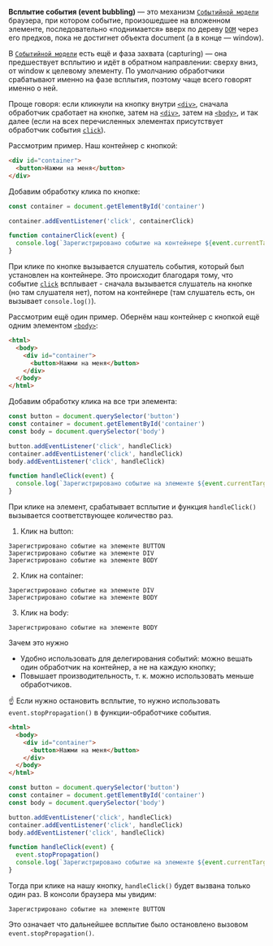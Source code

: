 **Всплытие события (event bubbling)** — это механизм [`Событийной модели`](/js/events/) браузера, при котором событие, произошедшее на вложенном элементе, последовательно «поднимается» вверх по дереву [`DOM`](/js/dom/) через его предков, пока не достигнет объекта document (а в конце — window).

В [`Событийной модели`](/js/events/) есть ещё и фаза захвата (capturing) — она предшествует всплытию и идёт в обратном направлении: сверху вниз, от window к целевому элементу. По умолчанию обработчики срабатывают именно на фазе всплытия, поэтому чаще всего говорят именно о ней.

Проще говоря: если кликнули на кнопку внутри [`<div>`](/html/div/), сначала обработчик сработает на кнопке, затем на [`<div>`](/html/div/), затем на [`<body>`](/html/body/), и так далее (если на всех перечисленных элементах присутствует обработчик события [`click`](/js/element-click/)).

Рассмотрим пример. Наш контейнер с кнопкой:

```html
<div id="container">
  <button>Нажми на меня</button>
</div>
```

Добавим обработку клика по кнопке:

```js
const container = document.getElementById('container')

container.addEventListener('click', containerClick)

function containerClick(event) {
  console.log(`Зарегистрировано событие на контейнере ${event.currentTarget.tagName}`)
}
```

При клике по кнопке вызывается слушатель события, который был установлен на контейнере. Это происходит благодаря тому, что событие [`click`](/js/element-click/) всплывает - сначала вызывается слушатель на кнопке (но там слушателя нет), потом на контейнере (там слушатель есть, он вызывает `console.log()`).

Рассмотрим ещё один пример. Обернём наш контейнер с кнопкой ещё одним элементом [`<body>`](/html/body/):

```html
<html>
  <body>
    <div id="container">
      <button>Нажми на меня</button>
    </div>
  </body>
</html>
```

Добавим обработку клика на все три элемента:

```js
const button = document.querySelector('button')
const container = document.getElementById('container')
const body = document.querySelector('body')

button.addEventListener('click', handleClick)
container.addEventListener('click', handleClick)
body.addEventListener('click', handleClick)

function handleClick(event) {
  console.log(`Зарегистрировано событие на элементе ${event.currentTarget.tagName}`)
}
```

При клике на элемент, срабатывает всплытие и функция `handleClick()` вызывается соответствующее количество раз.
1. Клик на button:

  ```
  Зарегистрировано событие на элементе BUTTON
  Зарегистрировано событие на элементе DIV
  Зарегистрировано событие на элементе BODY
  ```
2. Клик на container:

  ```
  Зарегистрировано событие на элементе DIV
  Зарегистрировано событие на элементе BODY
  ```
3. Клик на body:

  ```
  Зарегистрировано событие на элементе BODY
  ```

Зачем это нужно

- Удобно использовать для делегирования событий: можно вешать один обработчик на контейнер, а не на каждую кнопку;
- Повышает производительность, т. к. можно использовать меньше обработчиков.

☝️ Если нужно остановить всплытие, то нужно использовать `event.stopPropagation()` в функции-обработчике события.

```html
<html>
  <body>
    <div id="container">
      <button>Нажми на меня</button>
    </div>
  </body>
</html>
```

```js
const button = document.querySelector('button')
const container = document.getElementById('container')
const body = document.querySelector('body')

button.addEventListener('click', handleClick)
container.addEventListener('click', handleClick)
body.addEventListener('click', handleClick)

function handleClick(event) {
  event.stopPropagation()
  console.log(`Зарегистрировано событие на элементе ${event.currentTarget.tagName}`)
}
```
  Тогда при клике на нашу кнопку, `handleClick()` будет вызвана только один раз. В консоли браузера мы увидим:
```
Зарегистрировано событие на элементе BUTTON
```

Это означает что дальнейшее всплытие было остановлено вызовом `event.stopPropagation()`.
